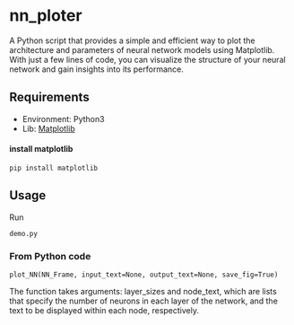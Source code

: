 # nn_ploter
A Python script that provides a simple and efficient way to plot the architecture and parameters of neural network models using Matplotlib. With just a few lines of code, you can visualize the structure of your neural network and gain insights into its performance.

## Requirements
- Environment: Python3
- Lib: [Matplotlib](https://matplotlib.org/)

#### install matplotlib
```
pip install matplotlib
```

## Usage
Run
```
demo.py
```

### From Python code
```
plot_NN(NN_Frame, input_text=None, output_text=None, save_fig=True)
```

The function takes arguments: layer_sizes and node_text, which are lists that specify the number of neurons in each layer of the network, and the text to be displayed within each node, respectively.

